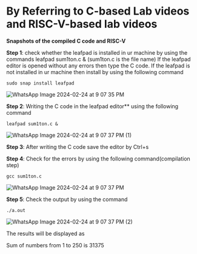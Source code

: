 # **By Referring to C-based Lab videos and RISC-V-based lab videos**

**Snapshots of the compiled C code and RISC-V**

**Step 1**: check whether the leafpad is installed in ur machine by using the commands
leafpad sum1ton.c & (sum1ton.c is the file name)
If the leafpad editor is opened without any errors then type the C code.
If the leafpad is not installed in ur machine then install by using the following command

    sudo snap install leafpad
![WhatsApp Image 2024-02-24 at 9 07 35 PM](https://github.com/Archanakattii/karchana/assets/160317292/1c69b660-2835-482a-a88f-6bdc52b29f8f)


**Step 2**: Writing the C code in the leafpad editor** using the following command

    leafpad sum1ton.c &
![WhatsApp Image 2024-02-24 at 9 07 37 PM (1)](https://github.com/Archanakattii/karchana/assets/160317292/f5938ae8-0643-48f0-99b5-674061afc871)


**Step 3**: After writing the C code save the editor by Ctrl+s

**Step 4**: Check for the errors by using the following command(compilation step)

    gcc sum1ton.c
![WhatsApp Image 2024-02-24 at 9 07 37 PM](https://github.com/Archanakattii/karchana/assets/160317292/0adefee4-107a-416d-9954-43c5f98a2205)


**Step 5**: Check the output by using the command

    ./a.out
![WhatsApp Image 2024-02-24 at 9 07 37 PM (2)](https://github.com/Archanakattii/karchana/assets/160317292/e0cae986-4da6-457f-b356-59c98142e25d)


The results will be displayed as</p> 

Sum of numbers from 1 to 250 is 31375

